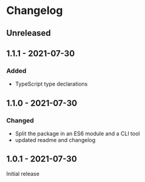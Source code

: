 # Changelog

## Unreleased

## 1.1.1 - 2021-07-30
### Added
- TypeScript type declarations

## 1.1.0 - 2021-07-30
### Changed
- Split the package in an ES6 module and a CLI tool
- updated readme and changelog

## 1.0.1 - 2021-07-30

Initial release